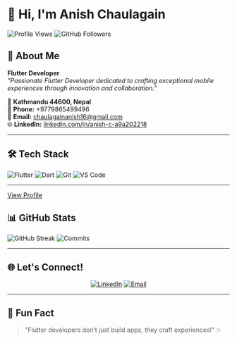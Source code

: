 # 👋 Hi, I'm Anish Chaulagain

![Profile Views](https://komarev.com/ghpvc/?username=anishchaulagain&color=blueviolet)
![GitHub Followers](https://img.shields.io/github/followers/anishchaulagain?style=social)

## 🚀 About Me
**Flutter Developer**  
_"Passionate Flutter Developer dedicated to crafting exceptional mobile experiences through innovation and collaboration."_

📍 **Kathmandu 44600, Nepal**  
📱 **Phone:** +9779865499496  
📧 **Email:** [chaulagainanish16@gmail.com](mailto:chaulagainanish16@gmail.com)  
🌐 **LinkedIn:** [linkedin.com/in/anish-c-a9a202218](https://www.linkedin.com/in/anish-c-a9a202218/)

---

## 🛠️ Tech Stack
![Flutter](https://img.shields.io/badge/Flutter-02569B?style=for-the-badge&logo=flutter&logoColor=white)
![Dart](https://img.shields.io/badge/Dart-0175C2?style=for-the-badge&logo=dart&logoColor=white)
![Git](https://img.shields.io/badge/Git-F05032?style=for-the-badge&logo=git&logoColor=white)
![VS Code](https://img.shields.io/badge/VS_Code-007ACC?style=for-the-badge&logo=visual-studio-code&logoColor=white)

---
[View Profile](https://github.com/anishchaulagain16)

## 📊 GitHub Stats
<p align="left">
  <img src="https://github-readme-streak-stats.herokuapp.com/?user=anishchaulagain16&theme=tokyonight" alt="GitHub Streak" />
  <!-- Commit Badge -->
<img src="https://api.github.com/repos/ankaEK/aok-connect/commits?author=anishchaulagain16&theme=tokyonight" alt="Commits" />


</p>

---

## 🌐 Let's Connect!
<p align="center">
  <a href="https://www.linkedin.com/in/anish-c-a9a202218/"><img alt="LinkedIn" src="https://img.shields.io/badge/LinkedIn-0077B5?style=for-the-badge&logo=linkedin&logoColor=white"/></a>
  <a href="mailto:chaulagainanish16@gmail.com"><img alt="Email" src="https://img.shields.io/badge/Email-D14836?style=for-the-badge&logo=gmail&logoColor=white"/></a>
</p>

---

## 🌟 Fun Fact
> "Flutter developers don’t just build apps, they craft experiences!" ✨


